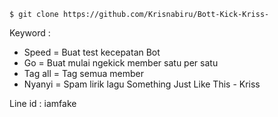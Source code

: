    $ git clone https://github.com/Krisnabiru/Bott-Kick-Kriss-

Keyword :
- Speed = Buat test kecepatan Bot
- Go = Buat mulai ngekick member satu per satu
- Tag all = Tag semua member
- Nyanyi = Spam lirik lagu Something Just Like This - Kriss

Line id : iamfake
